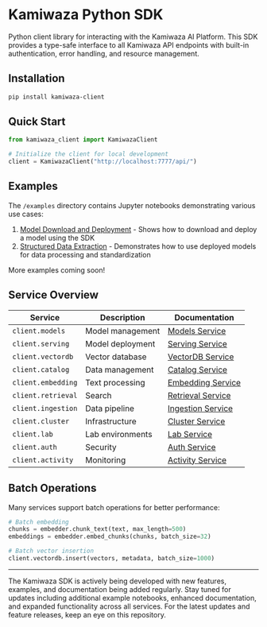 # Kamiwaza Python SDK

Python client library for interacting with the Kamiwaza AI Platform. This SDK provides a type-safe interface to all Kamiwaza API endpoints with built-in authentication, error handling, and resource management.

## Installation

```bash
pip install kamiwaza-client
```

## Quick Start

```python
from kamiwaza_client import KamiwazaClient

# Initialize the client for local development
client = KamiwazaClient("http://localhost:7777/api/")
```

## Examples

The `/examples` directory contains Jupyter notebooks demonstrating various use cases:

1. [Model Download and Deployment](examples/quickstart.ipynb) - Shows how to download and deploy a model using the SDK
2. [Structured Data Extraction](examples/structured_data_extraction.ipynb) - Demonstrates how to use deployed models for data processing and standardization

More examples coming soon!

## Service Overview

| Service | Description | Documentation |
|---------|-------------|---------------|
| `client.models` | Model management | [Models Service](docs/services/models/README.md) |
| `client.serving` | Model deployment | [Serving Service](docs/services/serving/README.md) |
| `client.vectordb` | Vector database | [VectorDB Service](docs/services/vectordb/README.md) |
| `client.catalog` | Data management | [Catalog Service](docs/services/catalog/README.md) |
| `client.embedding` | Text processing | [Embedding Service](docs/services/embedding/README.md) |
| `client.retrieval` | Search | [Retrieval Service](docs/services/retrieval/README.md) |
| `client.ingestion` | Data pipeline | [Ingestion Service](docs/services/ingestion/README.md) |
| `client.cluster` | Infrastructure | [Cluster Service](docs/services/cluster/README.md) |
| `client.lab` | Lab environments | [Lab Service](docs/services/lab/README.md) |
| `client.auth` | Security | [Auth Service](docs/services/auth/README.md) |
| `client.activity` | Monitoring | [Activity Service](docs/services/activity/README.md) |

## Batch Operations

Many services support batch operations for better performance:
```python
# Batch embedding
chunks = embedder.chunk_text(text, max_length=500)
embeddings = embedder.embed_chunks(chunks, batch_size=32)

# Batch vector insertion
client.vectordb.insert(vectors, metadata, batch_size=1000)
```

---

The Kamiwaza SDK is actively being developed with new features, examples, and documentation being added regularly. Stay tuned for updates including additional example notebooks, enhanced documentation, and expanded functionality across all services. For the latest updates and feature releases, keep an eye on this repository.